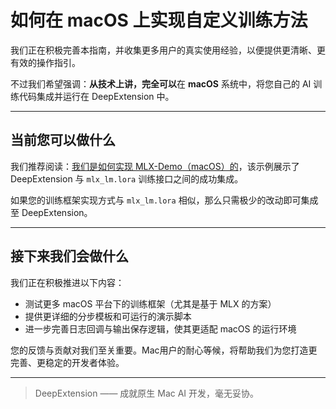 # 如何在 macOS 上实现自定义训练方法

我们正在积极完善本指南，并收集更多用户的真实使用经验，以便提供更清晰、更有效的操作指引。

不过我们希望强调：**从技术上讲，完全可以**在 **macOS** 系统中，将您自己的 AI 训练代码集成并运行在 DeepExtension 中。

---

## 当前您可以做什么

我们推荐阅读：[我们是如何实现 MLX-Demo（macOS）的](implement-mlx-demo.md)，该示例展示了 DeepExtension 与 `mlx_lm.lora` 训练接口之间的成功集成。

如果您的训练框架实现方式与 `mlx_lm.lora` 相似，那么只需极少的改动即可集成至 DeepExtension。

---

## 接下来我们会做什么

我们正在积极推进以下内容：

- 测试更多 macOS 平台下的训练框架（尤其是基于 MLX 的方案）
- 提供更详细的分步模板和可运行的演示脚本
- 进一步完善日志回调与输出保存逻辑，使其更适配 macOS 的运行环境

您的反馈与贡献对我们至关重要。Mac用户的耐心等候，将帮助我们为您打造更完善、更稳定的开发者体验。

---

> DeepExtension —— 成就原生 Mac AI 开发，毫无妥协。
